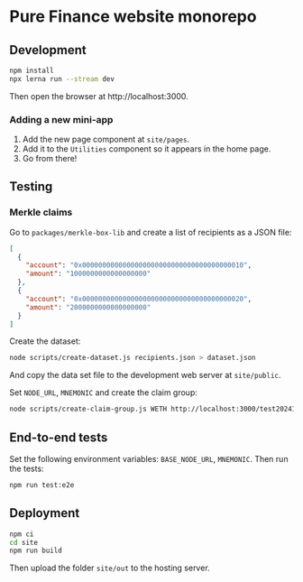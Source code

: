 # Pure Finance website monorepo

## Development

```sh
npm install
npx lerna run --stream dev
```

Then open the browser at http://localhost:3000.

### Adding a new mini-app

1. Add the new page component at `site/pages`.
1. Add it to the `Utilities` component so it appears in the home page.
1. Go from there!

## Testing

### Merkle claims

Go to `packages/merkle-box-lib` and create a list of recipients as a JSON file:

```json
[
  {
    "account": "0x0000000000000000000000000000000000000010",
    "amount": "1000000000000000000"
  },
  {
    "account": "0x0000000000000000000000000000000000000020",
    "amount": "2000000000000000000"
  }
]
```

Create the dataset:

```sh
node scripts/create-dataset.js recipients.json > dataset.json
```

And copy the data set file to the development web server at `site/public`.

Set `NODE_URL`, `MNEMONIC` and create the claim group:

```sh
node scripts/create-claim-group.js WETH http://localhost:3000/test20241231.json 2024-12-31
```

## End-to-end tests

Set the following environment variables: `BASE_NODE_URL`, `MNEMONIC`.
Then run the tests:

```sh
npm run test:e2e
```

## Deployment

```sh
npm ci
cd site
npm run build
```

Then upload the folder `site/out` to the hosting server.
